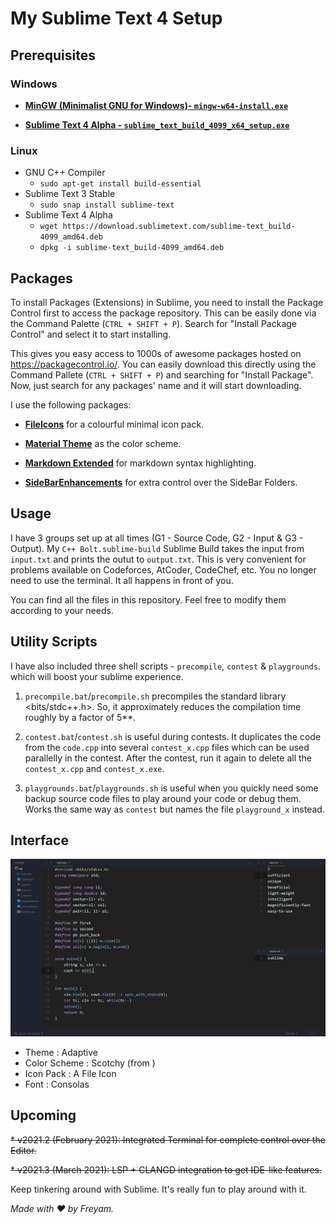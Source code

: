 # My Sublime Text 4 Setup

## Prerequisites
### Windows
* [**MinGW (Minimalist GNU for Windows)- `mingw-w64-install.exe`**](https://sourceforge.net/projects/mingw-w64/files/Toolchains%20targetting%20Win32/Personal%20Builds/mingw-builds/installer/mingw-w64-install.exe/download "Direct Download Link")

* [**Sublime Text 4 Alpha - `sublime_text_build_4099_x64_setup.exe`**](https://download.sublimetext.com/sublime_text_build_4099_x64_setup.exe "Direct Download Link")
### Linux
* GNU C++ Compiler
    - `sudo apt-get install build-essential`
* Sublime Text 3 Stable
    - `sudo snap install sublime-text`
* Sublime Text 4 Alpha
    - `wget https://download.sublimetext.com/sublime-text_build-4099_amd64.deb`
    - `dpkg -i sublime-text_build-4099_amd64.deb`

## Packages

To install Packages (Extensions) in Sublime, you need to install the Package Control first to access the package repository. This can be easily done via the Command Palette (`CTRL + SHIFT + P`). Search for "Install Package Control" and select it to start installing.

This gives you easy access to 1000s of awesome packages hosted on https://packagecontrol.io/. You can easily download this directly using the Command Pallete (`CTRL + SHIFT + P`) and searching for "Install Package". Now, just search for any packages' name and it will start downloading.

I use the following packages:

* [**FileIcons**](https://packagecontrol.io/packages/FileIcons "Download Link") for a colourful minimal icon pack.

<!-- * [**Ayu**](https://packagecontrol.io/packages/ayu "Download Link") as the overall theme. -->

<!-- * [**Material Theme**](https://packagecontrol.io/packages/Material%20Theme "Download Link") as the color scheme. -->

* [**Material Theme**](https://packagecontrol.io/packages/Material%20Theme "Download Link") as the color scheme.

* [**Markdown Extended**](https://packagecontrol.io/packages/Markdown%20Extended "Download Link") for markdown syntax highlighting.

* [**SideBarEnhancements**](https://packagecontrol.io/packages/SideBarEnhancements "Download Link") for extra control over the SideBar Folders.



## Usage
I have 3 groups set up at all times (G1 - Source Code, G2 - Input & G3 - Output). My `C++ Bolt.sublime-build` Sublime Build takes the input from `input.txt` and prints the outut to `output.txt`. This is very convenient for problems available on Codeforces, AtCoder, CodeChef, etc. You no longer need to use the terminal. It all happens in front of you.

You can find all the files in this repository. Feel free to modify them according to your needs.

## Utility Scripts
I have also included three shell scripts - `precompile`,  `contest` & `playgrounds`. which will boost your sublime experience.

1. `precompile.bat`/`precompile.sh` precompiles the standard library <bits/stdc++.h>. So, it approximately reduces the compilation time roughly by a factor of 5\*\*.

2. `contest.bat`/`contest.sh` is useful during contests. It duplicates the code from the `code.cpp` into several `contest_x.cpp` files which can be used parallelly in the contest. After the contest, run it again to delete all the `contest_x.cpp` and `contest_x.exe`.

3. `playgrounds.bat`/`playgrounds.sh` is useful when you quickly need some backup source code files to play around your code or debug them. Works the same way as `contest` but names the file `playground_x` instead.


## Interface

![My Interface](interface.png "My Interface")

* Theme : Adaptive
* Color Scheme : Scotchy (from )
* Icon Pack : A File Icon
* Font : Consolas


## Upcoming
~~* v2021.2 (February 2021): Integrated Terminal for complete control over the Editor.~~

~~* v2021.3 (March 2021): LSP + CLANGD integration to get IDE-like features.~~


Keep tinkering around with Sublime. It's really fun to play around with it.

*Made with :heart: by Freyam.*
